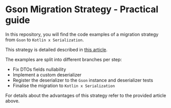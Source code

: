 # Gson Migration Strategy - Practical guide

In this repository, you will find the code examples of a migration strategy from `Gson` to `Kotlin x Serialization`.

This strategy is detailed described in [this article](https://dev.to/harrypulvirenti/gson-migration-made-easy-3b31).

The examples are split into different branches per step:

- Fix DTOs fields nullability
- Implement a custom deserializer
- Register the deserializer to the `Gson` instance and deserializer tests
- Finalise the migration to `Kotlin x Serialization`

For details about the advantages of this strategy refer to the provided article above.
